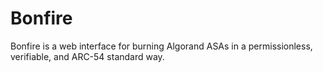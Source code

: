 # Bonfire

Bonfire is a web interface for burning Algorand ASAs in a permissionless, verifiable, and ARC-54 standard way.